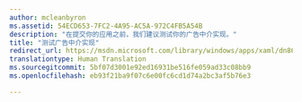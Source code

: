 ```yaml
---
author: mcleanbyron
ms.assetid: 54ECD653-7FC2-4A95-AC5A-972C4FB5A54B
description: "在提交你的应用之前，我们建议测试你的广告中介实现。"
title: "测试广告中介实现"
redirect_url: https://msdn.microsoft.com/library/windows/apps/xaml/dn864358.aspx
translationtype: Human Translation
ms.sourcegitcommit: 5bf07d3001e92ed16931be516fe059ad33c08bb9
ms.openlocfilehash: eb93f21ba9f07c6e00fc6cd1d74a2bc3af5b76e3

---
```





<!--HONumber=Aug16_HO3-->


